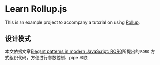 # Learn Rollup.js

This is an example project to accompany a tutorial on using [Rollup](http://rollupjs.org/).

## 设计模式

本文依据文章[Elegant patterns in modern JavaScript: RORO](https://www.codementor.io/billsourour897/elegant-patterns-in-modern-javascript-roro-hn217atuu)所提出的 `RORO` 方式组织代码，方便进行参数控制、pipe 串联